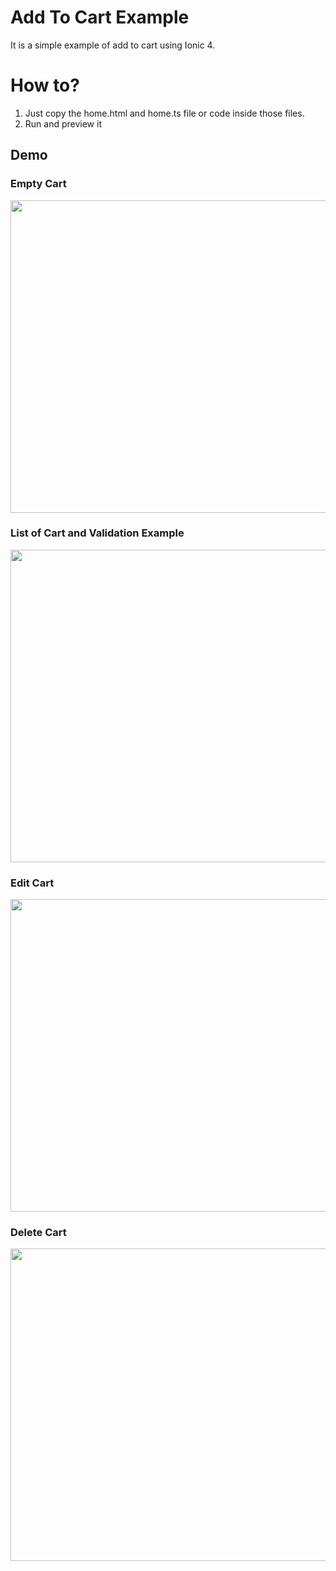 # Add To Cart Example

It is a simple example of add to cart using Ionic 4.

# How to?

1. Just copy the home.html and home.ts file or code inside those files.
2. Run and preview it

## Demo

### Empty Cart

<img src="https://raw.githubusercontent.com/bharathirajatut/ionic4-higher-example/master/add-cart-example/demo/sc1.png" 
width="650px" height="500px">

### List of Cart and Validation Example

<img src="https://raw.githubusercontent.com/bharathirajatut/ionic4-higher-example/master/add-cart-example/demo/sc2.png" 
width="650px" height="500px">

### Edit Cart

<img src="https://raw.githubusercontent.com/bharathirajatut/ionic4-higher-example/master/add-cart-example/demo/sc3.png" 
width="650px" height="500px">

### Delete Cart

<img src="https://raw.githubusercontent.com/bharathirajatut/ionic4-higher-example/master/add-cart-example/demo/sc4.png" 
width="650px" height="500px">
